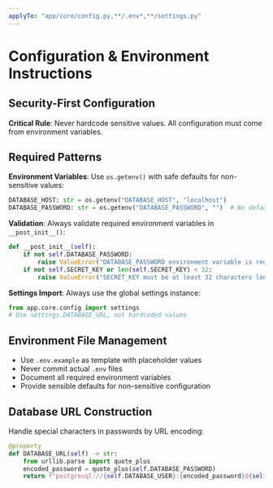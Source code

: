 ```yaml
---
applyTo: "app/core/config.py,**/.env*,**/settings.py"
---
```


# Configuration & Environment Instructions

## Security-First Configuration

**Critical Rule**: Never hardcode sensitive values. All configuration must come from environment variables.

## Required Patterns

**Environment Variables**: Use `os.getenv()` with safe defaults for non-sensitive values:
```python
DATABASE_HOST: str = os.getenv("DATABASE_HOST", "localhost")
DATABASE_PASSWORD: str = os.getenv("DATABASE_PASSWORD", "")  # No default for sensitive
```

**Validation**: Always validate required environment variables in `__post_init__()`:
```python
def __post_init__(self):
    if not self.DATABASE_PASSWORD:
        raise ValueError("DATABASE_PASSWORD environment variable is required")
    if not self.SECRET_KEY or len(self.SECRET_KEY) < 32:
        raise ValueError("SECRET_KEY must be at least 32 characters long")
```

**Settings Import**: Always use the global settings instance:
```python
from app.core.config import settings
# Use settings.DATABASE_URL, not hardcoded values
```

## Environment File Management

- Use `.env.example` as template with placeholder values
- Never commit actual `.env` files
- Document all required environment variables
- Provide sensible defaults for non-sensitive configuration

## Database URL Construction

Handle special characters in passwords by URL encoding:
```python
@property
def DATABASE_URL(self) -> str:
    from urllib.parse import quote_plus
    encoded_password = quote_plus(self.DATABASE_PASSWORD)
    return f"postgresql://{self.DATABASE_USER}:{encoded_password}@{self.DATABASE_HOST}:{self.DATABASE_PORT}/{self.DATABASE_NAME}"
```